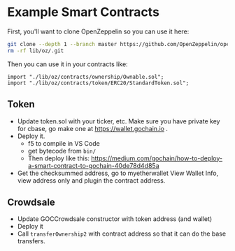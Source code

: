 # Example Smart Contracts

First, you'll want to clone OpenZeppelin so you can use it here:

```sh
git clone --depth 1 --branch master https://github.com/OpenZeppelin/openzeppelin-solidity lib/oz
rm -rf lib/oz/.git
```

Then you can use it in your contracts like:

```solidity
import "./lib/oz/contracts/ownership/Ownable.sol";
import "./lib/oz/contracts/token/ERC20/StandardToken.sol";
```

## Token

* Update token.sol with your ticker, etc. Make sure you have private key for cbase, go make one at https://wallet.gochain.io .
* Deploy it.
  * f5 to compile in VS Code
  * get bytecode from `bin/`
  * Then deploy like this: https://medium.com/gochain/how-to-deploy-a-smart-contract-to-gochain-40de78d4d85a
* Get the checksummed address, go to myetherwallet View Wallet Info, view address only and plugin the contract address.

## Crowdsale

* Update GOCCrowdsale constructor with token address (and wallet)
* Deploy it
* Call `transferOwnership2` with contract address so that it can do the base transfers.
